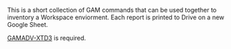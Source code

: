 This is a short collection of GAM commands that can be used together to inventory a Workspace enviorment. Each report is printed to Drive on a new Google Sheet.

[GAMADV-XTD3]([url](https://github.com/taers232c/GAMADV-XTD3)) is required.
